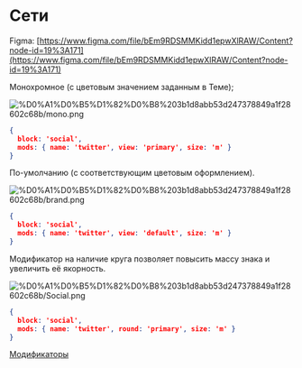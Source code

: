 # Сети

Figma: [https://www.figma.com/file/bEm9RDSMMKidd1epwXlRAW/Content?node-id=19%3A171](https://www.figma.com/file/bEm9RDSMMKidd1epwXlRAW/Content?node-id=19%3A171)

Монохромное (с цветовым значением заданным в Теме);

![%D0%A1%D0%B5%D1%82%D0%B8%203b1d8abb53d247378849a1f28602c68b/mono.png](mono.png)

```json
{
  block: 'social',
  mods: { name: 'twitter', view: 'primary', size: 'm' }
}
```

По-умолчанию (c соответствующим цветовым оформлением).

![%D0%A1%D0%B5%D1%82%D0%B8%203b1d8abb53d247378849a1f28602c68b/brand.png](brand.png)

```json
{
  block: 'social',
  mods: { name: 'twitter', view: 'default', size: 'm' }
}
```

Модификатор на наличие круга позволяет повысить массу знака и увеличить её якорность.

![%D0%A1%D0%B5%D1%82%D0%B8%203b1d8abb53d247378849a1f28602c68b/Social.png](Social.png)

```json
{
  block: 'social',
  mods: { name: 'twitter', round: 'primary', size: 'm' }
}
```

[Модификаторы](%D0%A1%D0%B5%D1%82%D0%B8%203b1d8abb53d247378849a1f28602c68b/%D0%9C%D0%BE%D0%B4%D0%B8%D1%84%D0%B8%D0%BA%D0%B0%D1%82%D0%BE%D1%80%D1%8B%20a38aafab0f464d81af6d49e54ea0cfec.csv)